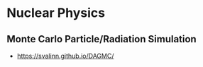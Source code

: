# Nuclear Physics

## Monte Carlo Particle/Radiation Simulation

- https://svalinn.github.io/DAGMC/
